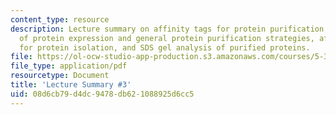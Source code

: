 ```yaml
---
content_type: resource
description: Lecture summary on affinity tags for protein purification, an overview
  of protein expression and general protein purification strategies, affinity tags
  for protein isolation, and SDS gel analysis of purified proteins.
file: https://ol-ocw-studio-app-production.s3.amazonaws.com/courses/5-36-biochemistry-laboratory-spring-2009/08d6cb79d4dc9478db621088925d6cc5_536lecntwtbnk_3.pdf
file_type: application/pdf
resourcetype: Document
title: 'Lecture Summary #3'
uid: 08d6cb79-d4dc-9478-db62-1088925d6cc5
---
```

